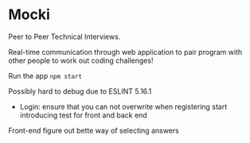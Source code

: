 # Mocki

Peer to Peer Technical Interviews.

Real-time communication through web application to pair program with other people to work out coding challenges!


Run the app ```npm start ```

Possibly hard to debug due to ESLINT 5.16.1

- Login: 
    ensure that you can not overwrite when registering
    start introducing test for front and back end


Front-end figure out bette way of selecting answers 